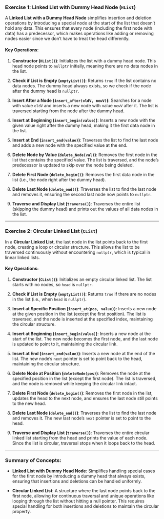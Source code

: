 ### Exercise 1: Linked List with Dummy Head Node (`HList`)

A **Linked List with a Dummy Head Node** simplifies insertion and deletion operations by introducing a special node at the start of the list that doesn’t hold any data. This ensures that every node (including the first node with data) has a predecessor, which makes operations like adding or removing nodes easier since we don’t have to treat the head differently.

#### Key Operations:

1. **Constructor (`HList()`)**: Initializes the list with a dummy head node. This head node points to `nullptr` initially, meaning there are no data nodes in the list.

2. **Check if List is Empty (`emptyList()`)**: Returns `true` if the list contains no data nodes. The dummy head always exists, so we check if the node after the dummy head is `nullptr`.

3. **Insert After a Node (`insert_after(oldV, newV)`)**: Searches for a node with value `oldV` and inserts a new node with value `newV` after it. The list is traversed starting from the node after the dummy head.

4. **Insert at Beginning (`insert_begin(value)`)**: Inserts a new node with the given value right after the dummy head, making it the first data node in the list.

5. **Insert at End (`insert_end(value)`)**: Traverses the list to find the last node and adds a new node with the specified value at the end.

6. **Delete Node by Value (`delete_Node(val)`)**: Removes the first node in the list that contains the specified value. The list is traversed, and the node’s predecessor is updated to skip over the node being deleted.

7. **Delete First Node (`delete_begin()`)**: Removes the first data node in the list (i.e., the node right after the dummy head).

8. **Delete Last Node (`delete_end()`)**: Traverses the list to find the last node and removes it, ensuring the second last node now points to `nullptr`.

9. **Traverse and Display List (`traverse()`)**: Traverses the entire list (skipping the dummy head) and prints out the values of all data nodes in the list.

---

### Exercise 2: Circular Linked List (`CList`)

In a **Circular Linked List**, the last node in the list points back to the first node, creating a loop or circular structure. This allows the list to be traversed continuously without encountering `nullptr`, which is typical in linear linked lists.

#### Key Operations:

1. **Constructor (`CList()`)**: Initializes an empty circular linked list. The list starts with no nodes, so `head` is `nullptr`.

2. **Check if List is Empty (`emptyList()`)**: Returns `true` if there are no nodes in the list (i.e., when `head` is `nullptr`).

3. **Insert at Specific Position (`insert_at(pos, value)`)**: Inserts a new node at the given position in the list (except the first position). The list is traversed, and the node is inserted at the specified index, maintaining the circular structure.

4. **Insert at Beginning (`insert_begin(value)`)**: Inserts a new node at the start of the list. The new node becomes the first node, and the last node is updated to point to it, maintaining the circular link.

5. **Insert at End (`insert_end(value)`)**: Inserts a new node at the end of the list. The new node’s `next` pointer is set to point back to the head, maintaining the circular structure.

6. **Delete Node at Position (`deleteNode(pos)`)**: Removes the node at the specified position in the list (except the first node). The list is traversed, and the node is removed while keeping the circular link intact.

7. **Delete First Node (`delete_begin()`)**: Removes the first node in the list, updates the head to the next node, and ensures the last node still points to the new head.

8. **Delete Last Node (`delete_end()`)**: Traverses the list to find the last node and removes it. The new last node’s `next` pointer is set to point to the head.

9. **Traverse and Display List (`traverse()`)**: Traverses the entire circular linked list starting from the head and prints the value of each node. Since the list is circular, traversal stops when it loops back to the head.

---

### Summary of Concepts:
- **Linked List with Dummy Head Node**: Simplifies handling special cases for the first node by introducing a dummy head that always exists, ensuring that insertions and deletions can be handled uniformly.
  
- **Circular Linked List**: A structure where the last node points back to the first node, allowing for continuous traversal and unique operations like looping through the list without hitting a null pointer. This requires special handling for both insertions and deletions to maintain the circular property.
